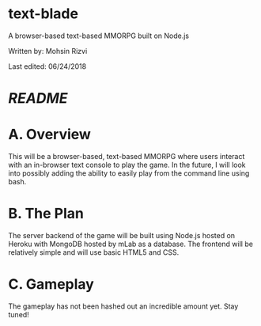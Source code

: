 # text-blade
A browser-based text-based MMORPG built on Node.js

Written by: Mohsin Rizvi

Last edited: 06/24/2018

# *README*

# A. Overview

This will be a browser-based, text-based MMORPG where users interact with 
an in-browser text console to play the game. In the future, I will look into 
possibly adding the ability to easily play from the command line using bash.

# B. The Plan

The server backend of the game will be built using Node.js hosted on 
Heroku with MongoDB hosted by mLab as a database. The frontend will be 
relatively simple and will use basic HTML5 and CSS.

# C. Gameplay

The gameplay has not been hashed out an incredible amount yet. Stay tuned!